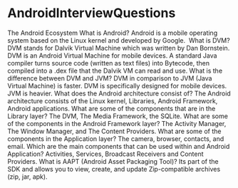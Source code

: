 # AndroidInterviewQuestions

The Android Ecosystem
What is Android? Android is a mobile operating system based on the Linux kernel and developed by Google. 
What is DVM? DVM stands for Dalvik Virtual Machine which was written by Dan Bornstein. DVM is an Android Virtual Machine for mobile devices. A standard Java compiler turns source code (written as text files) into Bytecode, then compiled into a .dex file that the Dalvik VM can read and use.
What is the difference between DVM and JVM? DVM in comparison to JVM (Java Virtual Machine) is faster. DVM is specifically designed for mobile devices. JVM is heavier.
What does the Android architecture consist of? The Android architecture consists of the Linux kernel, Libraries, Android Framework, Android applications.
What are some of the components that are in the Library layer? The DVM, The Media Framework, the SQLite.
What are some of the components in the Android Framework layer? The Activity Manager, The Window Manager, and The Content Providers.
What are some of the components in the Application layer? The camera, browser, contacts, and email.
Which are the main components that can be used within and Android Application? Activities, Services, Broadcast Receivers and Content Providers.
What is AAPT (Android Asset Packaging Tool)? Its part of the SDK and allows you to view, create, and update Zip-compatible archives (zip, jar, apk).
